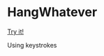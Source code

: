 # HangWhatever

[Try it!](https://christernilsson.github.io/Lab/2019/068-HangWhatever-p5-key)

Using keystrokes

